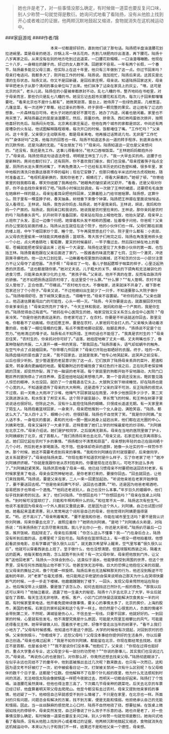> 她也许是老了，对一些事情没那么确定，有时候做一道菜也要反复问口味，别人少称赞一句就觉得是敷衍。她询问式地看了看陆扬，没有从他脸上找到开心或者难过的证据，他两颊沉默地鼓起又缩进，食物就消失在这机械运动中。

###家庭游戏
####作者/锦

						本来一切都是好好的，直到他们说了那句话。陆扬把半盘油渣腰花划拉进碗里。菜是母亲的绝活，炒锅上吊一块五花肉，先割几块肥肉炒出渣渣，再下腰花。陆扬十八岁离家之后，从来没有在别的地方吃到过这道菜，一口腰花软糯糯，一口油渣嘎嘣脆。他现在二十八岁，一身精壮的腱子肉，好过的女人数不清。回趟家不容易。一年有两个长假，一个春节，陆扬最多能见父母三面，但实际上在这十年里，他只有三年做到了这一点。你过节回来吗？母亲打电话问。我都多大了，刚开始工作的时候，陆扬说。我加班忙，陆扬后来说。这其实是北漂的生存状态，陆扬又说。你又不是回新疆，是回石家庄啊，母亲说。知道陆扬回家这天，母亲早早把老头子从那个清闲的事业单位叫了出来。他们抹净了沾染在家具上的灰尘，“嘿，这可是北京的灰”，老头儿说。陆扬住的小屋被单都原封不动，乱七八糟的书，整齐地码在书柜里，对于母亲而言，那些仍只是乱七八糟的书。她没忘记去超市买腰花和五花肉，每次儿子回来都嚷嚷要吃，“看来北京也不是什么都有”，她微笑颔首。窗台上，她侍弄了一些绿色蔬菜。几根葱苗，几蓬韭菜，有一次还种了草莓，经过漫长的等待，终于获得一颗完整的果实。这让她有了辽远的想象，一片森林指日可待。老头子对她的爱好不置可否，她办了内退，闲着也是闲着。家里也不用买葱了。离陆扬最近的菜是油渣腰花，然后，蒜薹炒肉、排骨汤、西红柿鸡蛋依次排开，按照他喜好的先后。陆扬闷头吃饭。北京离石家庄虽近，但他在两个城市的家都是郊区，中间还有两座嘈杂的火车站，他试图解释路程艰难，每次开口的时候，饭都堵住了嘴。“工作忙吗？”父亲问。这十年里，父亲很少主动联系他，都是母亲来电，他再接过话筒说几句。无非是“工作忙吗”“身体好吗”之类，他每次的回答也一样。陆扬不知道这多出一道的转手程序，到底来自伟大的沉默传统，还是沟通的无能。“有女朋友了吗？”母亲问。陆扬知道这一定也是父亲想问的。“还没有，我还是先工作。这事儿得看缘分。”他大口吞咽饭菜。“王林她妈妈都抱外孙了。”母亲说。陆扬觉得这句话语法奇怪，明明是王林生了儿子。“我一大早去买的肉，这腰子也是新鲜的。房间也都打扫了。还有厕所，你不喜欢我们接水，我们也没接。”母亲捏着筷子指点全屋，厕所的水龙头果然闭嘴了，不再免费滴入一个已经有五年历史的红色塑料桶，很多年里，家中地板的清洗只依靠这昼夜不停的福利；现在它安静了，但那只桶在半米远的地方虎视眈眈，随时准备返工。“电视机是新换的，我和你爸老了，眼睛花了，得看大屏幕的。”她顿了顿，“你寄给家里的钱我都存着，哪天你结婚了我再给你。”她眼角的皱纹紧闭又舒开，“看看，还是父母对你好，你不会去找你亲爹妈了吧。”陆扬小时候比较调皮。有一次掀了王林的裙底，还要把毛毛虫放在她麻杆一样的腿上。母亲扯着耳朵把他拎回来，又腆着脸上门给邻居赔罪。陆扬想，这算什么。院子里有一棵歪脖子树，春天抽条，树枝垂下来像个钟罩。陆扬把王林摁在里面说悄悄话，没人看得见。王林说，陆扬，我告诉你妈去.陆扬说，她不是我亲妈。王林说，胡说，我妈和你妈一个产房的。陆扬说，我妈亲口和我说的。她说我是农村里捡来的。王林说，那你亲妈是农村的吗？陆扬垂头丧气，扒开树帘子准备回家。母亲站在阳台上喊他吃饭，他抬头望望，母亲早上上班吹了头发，歪过一边像个扫把。她穿着和头发不相称的围裙，扯着嗓子问他，你爸呢？父亲的办公室就在前面的楼上。陆扬从出生就住在这个院子，他的小伙伴们也一样。父母们都在前面的楼上班，中午下楼回家炒个菜、睡个觉，下午再晃悠悠去打个卯。院子里什么都有：小卖部，从父母衣兜里偷来一块钱能买两根香肠；篮球场，等大孩子们用完之后，陆扬在角落里用砖头垒一个小灶，点火烤香肠吃；葡萄滕，夏天的时候最好，一竿子撸过去，然后踩烂掉在地上的葡萄，苍蝇就能把老保安逼出来；还有一个大澡堂，陆扬在这里见了大多数小伙伴的第一面，也包括王林。陆扬耷着脸跟在父亲后面进了家门，一股酱香的味道充塞了七窍，立刻一个激灵，冲进厨房寻摸吃的。他一边大口划拉菜，一边瞅着电视里放的动画城，还不知怎的分出一小部分注意力不让父母夺了遥控器。“洗手啊！”母亲叹了一句，看儿子鼓起腮帮子咽菜的样子，心里泛起熟悉的厌恶感。“这也都是随你家。”她对丈夫说。儿子粗大的关节、横长的下颌角和无法被驯化的进食习惯，只能来自夫家沙化的土地。“男孩子嘛。”父亲说。他并不真的在意，反而有血脉流传的骄傲。“还不如把扬扬送回农村得了，在这里受个什么罪。”“什么罪？”“有人管啊。农村不就没人管他了，正合他意。”“尽瞎说。”“农村地方也大。不像咱家，进来就抹不开身了。楼下那老范家还分了个小院子。”母亲又说，“不过他媳妇出生就少了一只手，不知道要那么大院子做什么。”陆扬咽得舒坦，放下碗筷又要出去。“得睡午觉。”母亲不容置疑。“听你妈的话。”父亲也跟上。他迅速估算着闯出门的可能性，心头一明一灭。“陆扬，今天你要是出去，就直接回农村找你亲爹亲妈去！”母亲突然亮开了嗓子。“今天王林和我说，她妈和你是一个产房的，我是你生的。”陆扬觉得自己有底气。“她妈在中心医院生的她，咱家没钱又没关系怎么会住中心医院？”母亲冷笑。“你是你爸的表叔送来的，你老家可远了，在农村。你要是不听话就送你回去，那里没电，你都看不了动画城。你还招惹王林，要是在农村，人家爸妈可会打人的。”父亲喉头涌动着浓重的痰，他看了一眼垃圾桶的位置，有点不情愿地挪动屁股，抬脚走两步。“扬扬说不定是个壮劳力。”他用清过的嗓子说。陆扬有点不知所措，王林的话也不能信了。“我真是农村生的？”母亲忍住笑，“农村生的，你亲妈对你可好了。”话落，她扭捏地瞅了丈夫一眼。丈夫咧嘴也乐了，像某种隐秘的共振，二人漾开一模一样的笑容。“那我回去。”陆扬昂着头，语气却如蜗牛的触角，在空气中点了点就缩回来。“你带哪几件回家？”母亲打开阳台取晒好的衣服。终于，哇的一声，陆扬齿缝间的菜也露了出来，“我不回家去，这就是我家。”他专心地哭起来。这哭声之前没有，以后也很少听到。至少管道里的老鼠意识到了这一点，它们放弃了陆扬母亲丢弃的菜叶、肥渣和蛋壳，转身涌向更幽暗的地底。葡萄藤附近的苍蝇饱食了紫红色的汁液之后，正在玩弄老保安稀疏的顶发，却突然炸裂，溅了他一脑袋的老年斑。每个家庭里的狗都开始不安地躁动，大院门口鞋匠养的狼狗停止了闭目养神，歪歪扭扭地站起来想嗷几声，第一个音调还没发出，鞋匠瞥见路人惊恐的眼神，头也没回，就扔了一个皮鞋直击它头上。大狼狗又倒下继续睡觉。好在陆扬也是个心宽的人。不知道是遗传了母亲的大大咧咧，还是遗传了父亲的深不可测，反正陆扬的感觉从不过夜。前一天晚上大雨冲了沙堆，他赌气不回家就站在雨里，冲多少他放回多少沙子，第二天又跳进游泳池，和水恢复了邦交关系。这个院子越变越小，草长莺飞的时候，和王林在树罩子里说说话也很好玩。但除此之外，没有什么能拴住陆扬的眼睛。只恨成长遥遥无期。有一天家里来了陌生人。陆扬抱着篮球回家，一身臭汗，母亲把他推到一个女人身边，满脸笑容，“陆扬，都这么大了。”女人四十上下，眼睛小小的，但很舒服，陆扬也不自觉笑了笑。“我是你刘阿姨。”女人话不多，一身哑灰的套装，柔和的光线一圈一圈从她身上延宕出来，他们都在这光圈的中心。刘姨来吃饭，母亲又操持了一大桌子菜，还特意做了她们上学的时候最爱吃的炒凉粉。“刘阿姨在北京工作。”母亲介绍说。她们是护校同学，之后就再无联系。母亲在当地的医院里做了护士，刘阿姨嫁到了北京，成了首都人。“我们扬扬将来也去北京。”母亲又说。石家庄和北京离得那么近。她们回忆起在农村下乡的事情。“扬扬都分不清葱和蒜苗”，母亲想到年轻的自己在田间晒十几个小时，然后到老乡家喝面汤。吃不饱，但身体却奇异的虚胖，她像一头壮实的牛一样劳作不休。那个时候，她还不需要考虑到将来的事情。“我和你刘阿姨在农村就很要好，后来做同学，这关系就更好了。”母亲给陆扬夹菜，“你现在都不知道农村是什么样子，忘了你老家了吧？”她冲刘阿姨挤挤眼，“你就是我跟你爸从农村抱来的。你要是现在还在那儿，可吃不到这么多肉了。”刘阿姨赶紧笑笑。陆扬厌恶地看了母亲一眼。他已经习惯母亲不时要把他送回农村老家，有时候家里来了电话，母亲会突然神秘地说，是你老家打来的，要接你回去。“回去就回去，让他们来找我啊。”陆扬说。要是父亲在家，二人一来一回更加起劲。“听说他亲爸在老家开始挣钱了，要不要送回去呢。”“但是他亲妈脾气不好，送回去也遭罪。”“哟，还是因为他爸老喝酒吧，容易把孩子也带成一个酒鬼。”“他妈还老说别人，自己也没什么本事。”年岁日久的婚姻中，他们似乎找到新奇的玩法。末了，他们问陆扬，“你想回去吗？”“你想回去吗？”母亲在饭桌上问陆扬。“到时候可没篮球打了，只能和牛啊鸡啊什么的玩。”和往常不太一样，陆扬这次有些生气。他说不准是因为母亲在一个外人面前又重提此事，还是因为这个外人，刘阿姨，自己也试图讨好她。她看起来温柔贤惠，别人常常用这个词形容自己的母亲，但他觉得刘阿姨更值得褒奖。“哟，还不高兴了。”母亲咧着嘴笑，“要不是我和你爸，你能在城市里生活吗？要不是我认识你刘阿姨，将来你要去北京了，谁照应着你？”她转向刘阿姨，“是吧？”刘阿姨点头称是，对陆扬说：“将来扬扬到了北京尽管来找我。我儿子比你小一些，你还是大哥呢。”陆扬扒尽最后一口饭，推开饭碗，抱起球走了。母亲在后面喊：“你怎么这么不懂事？我——”门在身后合上，陆扬没有听到后面的话。去哪里呢？没处可去。陆扬坐在篮球场边上，有一搭没一搭地拍着球。他想起看武侠电影，总有字幕说“很久很久以后”，就无数次希望早上醒来，空气里写着“很久很久以后”，他就可以穿着西装去上班了。至于做什么，他也没想清楚。但篮球服和西装之间，隔着太远的距离，他每天都在奔跑，怎么就跑不到头呢？有一次父母吵架，母亲把他放到门外，让父亲“送他回老家”。陆扬头一次体会到伤心，这类似于溺水，他能够感受到周围的世界，但这个世界里，没有任何东西能阻止他不断下沉。他甚至快无法呼吸。巨大的恐惧让他抱住父亲的双腿，在父母亲的撕扯之间，像个陀螺一样旋转。陆扬后来也无法解释那天的行为，他还没到叛逆不可遏制的年龄，对“老家”也毫无感情，他只能用近乎绝望的自保来说明自己那天为什么在哭得快要断气的时候，一步一步走下楼梯。他磨磨蹭蹭到了楼下，一回头，发现父母亲愕然地站在阳台上。他后悔没带上火腿肠，要是饿了该怎么办，如何去抵挡这已然针扎一般的夜色。“那我以后还可以来吗？”他抽泣着说，透露了他一生最大的秘密。陆扬十八岁去北京上了大学，毕业后就留在了首都。每天生活无非地铁、老板、客户，小区门口的快餐店就能解决饮食男女一半的问题。有时候家里来电话，他开着免提继续做事情，要关心的事情太多了，北京的房价，上海的股市，美国的老板。石家庄的家听起来和这个名字一样土。他仍然是个心很宽的人，负面的情绪不会带到第二天，不然呢，满城皆是伤心人，不信去坐一号线。只要不回家，他就好好的。一到回家的时候，心里就有些发毛，他不清楚究竟是什么原因，可能是大院里互相攀比的风气，可能是还得看见王林。她早早嫁做人妇，围着孩子老公转，好像不曾走出当年的树罩子。“看不上我们小地方了，”父母有时候感慨。他知道也不是这个原因。大学的时候他有次提起，对回到农村的恐惧。父亲倒倒烟斗，“你都成年了，还怨父母吗？父母没本事给你提供好的生活条件，你以后要自己创造。”母亲也难过起来：“我是不如你刘阿姨，都能留在北京，你现在都经常去找她。石家庄不是首都，也是省会吧？”“我不是说你们没本事。”他脸红了。父亲说：“你现在过得也挺好的，重点大学重点专业，这父母至少有一部分的功劳吧？”“你说的那事儿，其实我们也没说过几次。”母亲说。“再说伤心的也是我们，对你那么好，你竟然还想去找亲父母。”陆扬彻底糊涂了。在似乎永远也完结不了的童年中，他到底被推出去过几次呢？数来数去，也只有一次而已。这和因为语文考不好被打了一次，初中被偷看日记一次，打架被关禁闭一次有什么区别呢？与父母相伴的数千个日子里，这都是个位数。但他解释不了在那个针扎般的夜里，他为什么无法感知到时间的流逝，无法相信太阳会像掀锅盖一样把今夜掀过去，而明天一切都会好起来。陆扬打了个饱嗝。油渣腰花虽然美味，但他也得注意三高了，下次薅几节母亲种的蔬菜吃。后天去北京的车票已经订好，他盘算着明天带父母去爬爬山。他至今都没有去过农村，母亲又提到他亲爹妈的事情，他迟疑了一下。他相信自己早就感受不到什么情绪了，不只是在家里，在北京也一样。所面对的只有问题，问题总会有解决的方案，找不到方案，便是无能和懦弱。他拒绝承认自己的无能和懦弱。因此，当一丝丝酥麻的感觉爬上心口时，陆扬不自然地挠了挠，想要扯掉。在饭桌上微弱如烛光的停顿中，母亲突然发觉，自己好像说了什么孩子不乐意的话。她也许是老了，对一些事情没那么确定，有时候做一道菜也要反复问口味，别人少称赞一句就觉得是敷衍。她询问式地看了看陆扬，没有从他脸上找到开心或者难过的证据，他两颊沉默地鼓起又缩进，食物就消失在这机械运动中。本来以为儿子和我们不一样，结果还不是和他父亲一个德性，母亲想。			  		